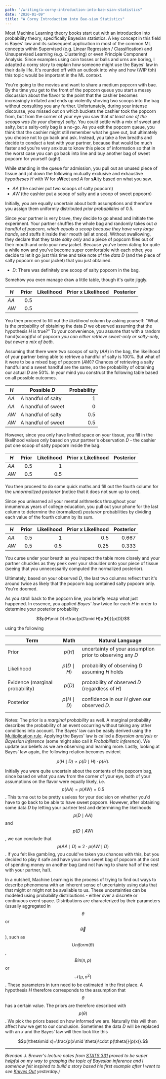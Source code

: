```yaml
---
path: "/writing/a-corny-introduction-into-bae-sian-statistics"
date: "2020-01-09"
title: "A Corny Introduction into Bae-sian Statistics"
---
```


Most Machine Learning theory books start out with an introduction into probability theory, specifically Bayesian statistics. A key concept in this field is Bayes' law and its subsequent application in most of the common ML concepts within Supervised (e.g. Linear Regression / Classification) and Unsupervised Learning (e.g. Clustering) or even Principle Component Analysis. Since examples using coin tosses or balls and urns are boring, I adapted a corny story to explain how someone might use the Bayes' law in their daily life. It's rounded off with an outlook into why and how (WIP tbh) this topic would be important in the ML context.

You're going to the movies and want to share a medium popcorn with bae. By the time you get to the front of the popcorn queue you start a messy discussion about the flavor to the point that the cashier becomes increasingly irritated and ends up violently shoving two scoops into the bag without consulting you any further. Unfortunately, during your intense discourse, you missed out on which buckets the cashier took the popcorn from, but from the corner of your eye you saw that _at least one of the scoops was (to your dismay) salty_. You could settle with a mix of sweet and salty, but a salty-only bag is a no-go. As you exit the popcorn queue, you think that the cashier might still remember what he gave out, but ultimately you choose not to go back and ask. Instead, you take a few breaths and decide to conduct a test with your partner, because that would be much faster and you're very anxious to know this piece of information so that in the worst case you can go back into line and buy another bag of sweet popcorn for yourself (ugh!).

While standing in the queue for admission, you pull out an unused piece of tissue and jot down the following mutually exclusive and exhaustive _hypotheses_ _H_ with _W_ for s**W**eet and _A_ for s**A**lty based on what you saw.

- _AA_ (the cashier put two scoops of salty popcorn)
- _AW_ (the cashier put a scoop of salty and a scoop of sweet popcorn)

Initially, you are equally uncertain about both assumptions and therefore you assign them uniformly distributed _prior probabilities_ of 0.5.

Since your partner is very brave, they decide to go ahead and initiate the experiment. Your partner shuffles the whole bag and randomly takes out _a handful of popcorn, which equals a scoop because they have very large hands_, and stuffs it inside their mouth (all at once). Without swallowing, they declare that they taste _salty only_ and a piece of popcorn flies out of their mouth and onto your new jacket. Because you've been dating for quite a while now and you've become super comfortable with each other, you decide to let it go just this time and take note of the _data_ _D_ (and the piece of salty popcorn on your jacket) that you just obtained.

- _D_: There was definitely one scoop of salty popcorn in the bag.

Somehow you even manage draw a little table, though it's quite jiggly.

| _H_  | Prior | Likelihood | Prior x Likelihood | Posterior |
| ---- | ----: | ---------: | -----------------: | --------: |
| _AA_ |   0.5 |            |                    |           |
| _AW_ |   0.5 |            |                    |           |

You then proceed to fill out the _likelihood_ column by asking yourself: "What is the probability of obtaining the data _D_ we observed assuming that the hypothesis _H_ is true?" To your convenience, you assume that with a random hand(scoop)ful of popcorn _you can either retrieve sweet-only or salty-only, but never a mix of both_.

Assuming that there were two scoops of salty (_AA_) in the bag, the likelihood of your partner being able to retrieve a handful of salty is 100%. But what of it were to be a mixed bag of popcorn (_AW_)? Chances of retrieving a salty handful and a sweet handful are the same, so the probability of obtaining our actual _D_ are 50%. In your mind you construct the following table based on all possible outcomes.

| _H_  | Possible _D_       | Probability |
| ---- | ------------------ | ----------: |
| _AA_ | A handful of salty |           1 |
| _AA_ | A handful of sweet |           0 |
| _AW_ | A handful of salty |         0.5 |
| _AW_ | A handful of sweet |         0.5 |

<!-- <table>
    <thead>
        <tr>
            <th><i>H</i></th>
            <th>Possible <i>D</i></th>
            <th>Probability (likelihood)</th>
        </tr>
    </thead>
    <tbody>
        <tr>
            <td rowspan=2><i>AA</i></td>
            <td>A handful of salty</td>
            <td align='right'>1</td>
        </tr>
        <tr>
            <td>A handful of sweet</td>
            <td align='right'>0</td>
        </tr>
        <tr>
            <td rowspan=2><i>AW</i></td>
            <td>A handful of salty</td>
            <td align='right'>0.5</td>
        </tr>
        <tr>
            <td>A handful of sweet</td>
            <td align='right'>0.5</td>
        </tr>
    </tbody>
</table> -->

However, since you only have limited space on your tissue, you fill in the likelihood values only based on your partner's observation _D_ - the cashier put one scoop of salty popcorn inside the bag.

| _H_  | Prior | Likelihood | Prior x Likelihood | Posterior |
| ---- | ----: | ---------: | -----------------: | --------: |
| _AA_ |   0.5 |          1 |                    |           |
| _AW_ |   0.5 |        0.5 |                    |           |

You then proceed to do some quick maths and fill out the fourth column for the _unnormalized posterior_ (notice that it does not sum up to one).

Since you unlearned all your mental arithmetics throughout your innumerous years of college education, you pull out your phone for the last column to determine the (normalized) _posterior_ probabilities by dividing each value of the fourth column by its sum.

| _H_  | Prior | Likelihood | Prior x Likelihood | Posterior |
| ---- | ----: | ---------: | -----------------: | --------: |
| _AA_ |   0.5 |          1 |                0.5 |     0.667 |
| _AW_ |   0.5 |        0.5 |               0.25 |     0.333 |

You curse under your breath as you inspect the table more closely and your partner chuckles as they peek over your shoulder onto your piece of tissue (seeing that you unnecessarily computed the normalized posterior).

Ultimately, based on your observed _D_, the last two columns reflect that it's around twice as likely that the popcorn bag contained salty popcorn only. You're doomed.

As you stroll back to the popcorn line, you briefly recap what just happened. In essence, you applied _Bayes' law_ twice for each _H_ in order to determine your posterior probability

$$p(H\mid D)=\frac{p(D\mid H)p(H)}{p(D)}$$

using the following

| Term                            | Math            | Natural Language                                          |
| ------------------------------- | --------------- | --------------------------------------------------------- |
| Prior                           | $$p(H)$$        | uncertainty of your assumption prior to observing any _D_ |
| Likelihood                      | $$p(D \mid H)$$ | probability of observing _D_ assuming _H_ holds           |
| Evidence (marginal probability) | $$p(D)$$        | probability of observed _D_ (regardless of _H_)           |
| Posterior                       | $$p(H \mid D)$$ | confidence in our _H_ given our observed _D_.             |

Notes: The prior is a _marginal probability_ as well. A marginal probability describes the probability of an event occurring without taking any other conditions into account. The Bayes' law can be easily derived using the [Multiplication rule](https://www.khanacademy.org/math/ap-statistics/probability-ap/probability-multiplication-rule/a/general-multiplication-rule). Applying the Bayes' law is called a _Bayesian analysis_ or _Bayesian inference_ (some might also call it _Probabilistic inference_). We update our beliefs as we are observing and learning more. Lastly, looking at Bayes' law again, the following relation becomes evident

$$p(H\mid D) \propto p(D\mid H) \cdot p(H).$$

Initially you were quite uncertain about the contents of the popcorn bag, since based on what you saw from the corner of your eye, both of your assumptions on the flavor were equally likely, i.e. $$p(AA) = p(AW) = 0.5$$. This turns out to be pretty useless for your decision on whether you'd have to go back to be able to have sweet popcorn. However, after obtaining some data _D_ by letting your partner test and determining the likelihoods $$p(D \mid AA)$$ and $$p(D \mid AW)$$, we can conclude that $$p(AA \mid D) \approx 2 \cdot p(AW \mid D)$$. If you felt like gambling, you could've taken you chances with this, but you decided to play it safe and have your own sweet bag of popcorn at the cost of spending money on another bag (and not having to share half of the rest with your partner, ha!).

In a nutshell, Machine Learning is the process of trying to find out ways to describe phenomena with an inherent sense of uncertainty using data that that might or might not be available to us. These uncertainties can be modeled using probability distributions - either over a discrete or continuous event space. Distributions are characterized by their parameters (usually aggregated in $$\theta$$ or $$\vec{\theta}$$), such as $$Uniform(\theta)$$, $$Bin(n, p)$$ or $$\mathcal{N}(\mu, \sigma^2)$$. These parameters in turn need to be estimated in the first place. A hypothesis _H_ therefore corresponds to the assumption that $$\theta$$ has a certain value. The priors are therefore described with $$p(\theta)$$. We pick the priors based on how informed we are. Naturally this will then affect how we get to our conclusion. Sometimes the data _D_ will be replaced with an _x_ and the Bayes' law will then look like this

$$p(\theta\mid x)=\frac{p(x\mid \theta)\cdot p(\theta)}{p(x)}.$$

---

_Brendon J. Brewer's lecture notes from [STATS 331](https://www.stat.auckland.ac.nz/~brewer/stats331.pdf) proved to be super helpful on my way to grasping the topic of Bayesian inference and I somehow felt inspired to build a story based his first example after I went to see [Knives Out](https://www.imdb.com/title/tt8946378/) yesterday.)_
